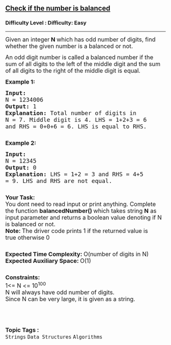 <h2><a href="https://www.geeksforgeeks.org/problems/check-if-the-number-is-balanced3014/1">Check if the number is balanced</a></h2><h3>Difficulty Level : Difficulty: Easy</h3><hr><div class="problems_problem_content__Xm_eO"><p><span style="font-size:18px">Given an integer<strong> N </strong>which has odd number of digits, find whether the given number is a balanced or not. </span></p>

<p><span style="font-size:18px">An odd digit number is called a balanced number if the sum of all digits to the left of the middle digit and the sum of all digits to the right of the middle digit is equal.</span></p>

<p><strong><span style="font-size:18px">Example 1:</span></strong></p>

<pre><span style="font-size:18px"><strong>Input:</strong>
N = 1234006
<strong>Output:</strong> 1 
<strong>Explanation:</strong> Total number of digits in
N = 7. Middle digit is 4. LHS = 1+2+3 = 6
and RHS = 0+0+6 = 6. LHS is equal to RHS. </span></pre>

<p><br>
<span style="font-size:18px"><strong>Example 2:</strong></span></p>

<pre><span style="font-size:18px"><strong>Input:</strong>
N = 12345
<strong>Output:</strong> 0
<strong>Explanation: </strong>LHS = 1+2 = 3 and RHS = 4+5
= 9. LHS and RHS are not equal.</span></pre>

<p><br>
<span style="font-size:18px"><strong>Your Task: &nbsp;</strong><br>
You dont need to read input or print anything. Complete the function <strong>balancedNumber() </strong>which takes string <strong>N</strong> as input parameter and returns a boolean value denoting if N is balanced or not.<br>
<strong>Note: </strong>The driver code prints 1 if the returned value is true&nbsp;otherwise&nbsp;0</span></p>

<p><br>
<span style="font-size:18px"><strong>Expected Time Complexity: </strong>O(number of digits in N)<br>
<strong>Expected Auxiliary Space: </strong>O(1)</span></p>

<p><br>
<span style="font-size:18px"><strong>Constraints:</strong><br>
1&lt;= N &lt;= 10<sup>100</sup><br>
N will always have odd number of digits.<br>
Since N can be very large, it is given as a string.&nbsp;</span></p>

<p>&nbsp;</p>
</div><br><p><span style=font-size:18px><strong>Topic Tags : </strong><br><code>Strings</code>&nbsp;<code>Data Structures</code>&nbsp;<code>Algorithms</code>&nbsp;